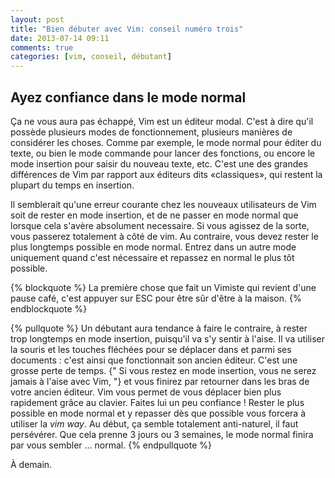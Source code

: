 ```yaml
---
layout: post
title: "Bien débuter avec Vim: conseil numéro trois"
date: 2013-07-14 09:11
comments: true
categories: [vim, conseil, débutant]
---
```


Ayez confiance dans le mode normal
----------------------------------

Ça ne vous aura pas échappé, Vim est un éditeur modal.  C'est à dire qu'il
possède plusieurs modes de fonctionnement, plusieurs manières de considérer les
choses.  Comme par exemple, le mode normal pour éditer du texte, ou bien le mode
commande pour lancer des fonctions, ou encore le mode insertion pour saisir du
nouveau texte, etc.  C'est une des grandes différences de Vim par rapport aux
éditeurs dits «classiques», qui restent la plupart du temps en insertion.

<!-- more -->

Il semblerait qu'une erreur courante chez les nouveaux utilisateurs de Vim soit
de rester en mode insertion, et de ne passer en mode normal que lorsque cela
s'avère absolument necessaire.  Si vous agissez de la sorte, vous passerez
totalement à côté de vim. Au contraire, vous devez rester le plus longtemps
possible en mode normal. Entrez dans un autre mode uniquement quand c'est
nécessaire et repassez en normal le plus tôt possible.

{% blockquote %}
La première chose que fait un Vimiste qui revient d'une pause café, c'est
appuyer sur ESC pour être sûr d'être à la maison.
{% endblockquote %}

{% pullquote %}
Un débutant aura tendance à faire le contraire, à rester trop
longtemps en mode insertion, puisqu'il va s'y sentir à l'aise. Il va utiliser la
souris et les touches fléchées pour se déplacer dans et parmi ses documents :
c'est ainsi que fonctionnait son ancien éditeur. C'est une grosse perte
de temps. {" Si vous restez en mode insertion, vous ne serez jamais à l'aise avec
Vim, "} et vous finirez par retourner dans les bras de votre ancien éditeur.  Vim
vous permet de vous déplacer bien plus rapidement grâce au clavier.
Faites lui un peu confiance ! Rester le
plus possible en mode normal et y repasser dès que possible vous forcera à
utiliser la *vim way*. Au début, ça semble totalement anti-naturel, il
faut persévérer. Que cela prenne 3 jours ou 3 semaines, le mode normal finira
par vous sembler … normal.
{% endpullquote %}

À demain.
